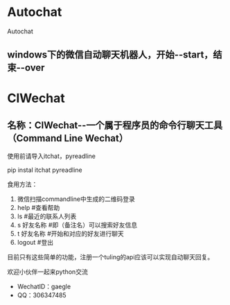 # Autochat
Autochat
## windows下的微信自动聊天机器人，开始--start，结束--over


# ClWechat
## 名称：ClWechat--一个属于程序员的命令行聊天工具（Command Line Wechat）

使用前请导入itchat，pyreadline

pip instal itchat pyreadline

食用方法：

1. 微信扫描commandline中生成的二维码登录
2. help #查看帮助
3. ls #最近的联系人列表
4. s 好友名称  #即（备注名）可以搜索好友信息
5. t 好友名称  #开始和对应的好友进行聊天
6. logout  #登出

目前只有这些简单的功能，注册一个tuling的api应该可以实现自动聊天回复。

欢迎小伙伴一起来python交流

* WechatID：gaegle
* QQ：306347485

